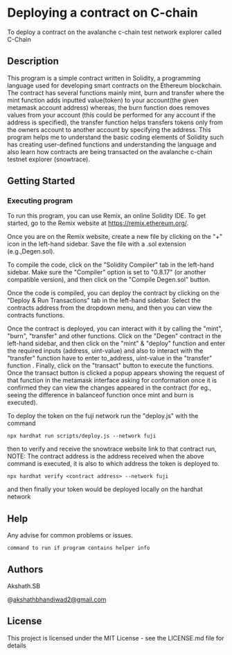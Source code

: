 # Deploying a contract on C-chain

To deploy a contract on the avalanche c-chain test network explorer called C-Chain

## Description

This program is a simple contract written in Solidity, a programming language used for developing smart contracts on the Ethereum blockchain. The contract has several functions mainly mint, burn and  transfer where the mint function adds inputted value(token) to your account(the given metamask account address) whereas, the burn function does removes values from your account (this could be performed for any account if the address is specified), the transfer function helps transfers tokens only from the owners account to another account by specifying the address.  This program helps me to understand the basic coding elements of Solidity such has creating user-defined functions and understanding the language and also learn how contracts are being transacted on the avalanche c-chain testnet explorer (snowtrace). 

## Getting Started

### Executing program

To run this program, you can use Remix, an online Solidity IDE. To get started, go to the Remix website at https://remix.ethereum.org/.

Once you are on the Remix website, create a new file by clicking on the "+" icon in the left-hand sidebar. Save the file with a .sol extension (e.g.,Degen.sol). 

To compile the code, click on the "Solidity Compiler" tab in the left-hand sidebar. Make sure the "Compiler" option is set to "0.8.17" (or another compatible version), and then click on the "Compile Degen.sol" button.

Once the code is compiled, you can deploy the contract by clicking on the "Deploy & Run Transactions" tab in the left-hand sidebar. Select the contracts address from the dropdown menu, and then you can view the contracts functions.

Once the contract is deployed, you can interact with it by calling the  "mint", "burn", "transfer" and other functions. Click on the "Degen" contract in the left-hand sidebar, and then click on the "mint" & "deploy" function and enter the required inputs (address, uint-value) and also to interact with the "transfer" function have to enter to_address, uint-value in the "transfer" function . Finally, click on the "transact" button to execute the functions. Once the transact button is clicked a popup appears showing the request of that function in the metamask interface asking for conformation once it is confirmed they can view the changes appeared in the contract (for eg., seeing the difference in balanceof function once mint and burn is executed).

To deploy the token on the fuji network run the "deploy.js" with the command
``` shell
npx hardhat run scripts/deploy.js --network fuji
```
then to verify and receive the snowtrace website link to that contract run, NOTE: The contract address is the address received when the above command is executed, it is also to which address the token is deployed to.
``` shell
npx hardhat verify <contract address> --network fuji
```
and then finally your token would be deployed locally on the hardhat network

## Help

Any advise for common problems or issues.
```
command to run if program contains helper info
```

## Authors

Akshath.SB  

@akshathbhandiwad2@gmail.com

## License

This project is licensed under the MIT License - see the LICENSE.md file for details
